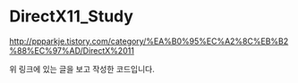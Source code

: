 # DirectX11_Study

http://ppparkje.tistory.com/category/%EA%B0%95%EC%A2%8C%EB%B2%88%EC%97%AD/DirectX%2011

위 링크에 있는 글을 보고 작성한 코드입니다.
